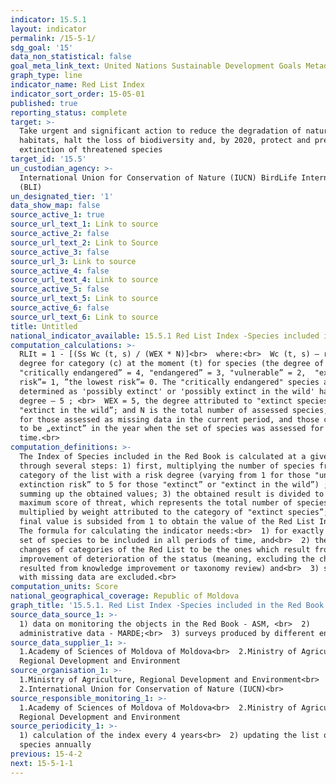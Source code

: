 ```yaml
---
indicator: 15.5.1
layout: indicator
permalink: /15-5-1/
sdg_goal: '15'
data_non_statistical: false
goal_meta_link_text: United Nations Sustainable Development Goals Metadata (PDF 440 KB)
graph_type: line
indicator_name: Red List Index
indicator_sort_order: 15-05-01
published: true
reporting_status: complete
target: >-
  Take urgent and significant action to reduce the degradation of natural
  habitats, halt the loss of biodiversity and, by 2020, protect and prevent the
  extinction of threatened species
target_id: '15.5'
un_custodian_agency: >-
  International Union for Conservation of Nature (IUCN) BirdLife International
  (BLI)
un_designated_tier: '1'
data_show_map: false
source_active_1: true
source_url_text_1: Link to source
source_active_2: false
source_url_text_2: Link to Source
source_active_3: false
source_url_3: Link to source
source_active_4: false
source_url_text_4: Link to source
source_active_5: false
source_url_text_5: Link to source
source_active_6: false
source_url_text_6: Link to source
title: Untitled
national_indicator_available: 15.5.1 Red List Index -Species included in the Red Book
computation_calculations: >-
  RLIt = 1 - [(Ss Wc (t, s) / (WEX * N)]<br>  where:<br>  Wc (t, s) – risk
  degree for category (c) at the moment (t) for species (the degree of 
  "critically endangered” = 4, "endangered” = 3, "vulnerable” = 2,  "extinction
  risk”= 1, ”the lowest risk”= 0. The "critically endangered" species are
  determined as 'possibly extinct' or 'possibly extinct in the wild' have a
  degree – 5 ; <br>  WEX = 5, the degree attributed to "extinct species” or
  "extinct in the wild”; and N is the total number of assessed species, except
  for those assessed as missing data in the current period, and those considered
  to be „extinct” in the year when the set of species was assessed for the first
  time.<br>
computation_definitions: >-
  The Index of Species included in the Red Book is calculated at a given moment
  through several steps: 1) first, multiplying the number of species from each
  category of the list with a risk degree (varying from 1 for those "under the
  extinction risk” to 5 for those "extinct” or "extinct in the wild”) ; 2)
  summing up the obtained values; 3) the obtained result is divided to the
  maximum score of threat, which represents the total number of species
  multiplied by weight attributed to the category of "extinct species”; 4). this
  final value is subsided from 1 to obtain the value of the Red List Index.<br> 
  The formula for calculating the indicator needs:<br>  1) for exactly the same
  set of species to be included in all periods of time, and<br>  2) the only
  changes of categories of the Red List to be the ones which result from genuine
  improvement of deterioration of the status (meaning, excluding the changes
  resulted from knowledge improvement or taxonomy review) and<br>  3) species
  with missing data are excluded.<br>
computation_units: Score
national_geographical_coverage: Republic of Moldova
graph_title: '15.5.1. Red List Index -Species included in the Red Book '
source_data_source_1: >-
  1) data on monitoring the objects in the Red Book - ASM, <br>  2)
  administrative data - MARDE;<br>  3) surveys produced by different entities 
source_data_supplier_1: >-
  1.Academy of Sciences of Moldova of Moldova<br>  2.Ministry of Agriculture,
  Regional Development and Environment
source_organisation_1: >-
  1.Ministry of Agriculture, Regional Development and Environment<br> 
  2.International Union for Conservation of Nature (IUCN)<br> 
source_responsible_monitoring_1: >-
  1.Academy of Sciences of Moldova of Moldova<br>  2.Ministry of Agriculture,
  Regional Development and Environment
source_periodicity_1: >-
  1) calculation of the index every 4 years<br>  2) updating the list on certain
  species annually
previous: 15-4-2
next: 15-5-1-1
---
```

